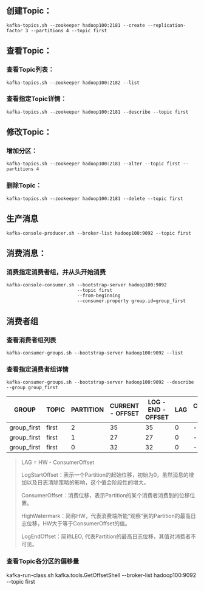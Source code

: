 ## 创建Topic：
	kafka-topics.sh --zookeeper hadoop100:2181 --create --replication-factor 3 --partitions 4 --topic first

## 查看Topic：
### 查看Topic列表：
    kafka-topics.sh --zookeeper hadoop100:2182 --list
### 查看指定Topic详情：
    kafka-topics.sh --zookeeper hadoop100:2181 --describe --topic first

## 修改Topic：
### 增加分区：
    kafka-topics.sh --zookeeper hadoop100:2181 --alter --topic first --partitions 4
### 删除Topic：
    kafka-topics.sh --zookeeper hadoop100:2181 --delete --topic first

## 生产消息
	kafka-console-producer.sh --broker-list hadoop100:9092 --topic first

## 消费消息：
### 消费指定消费者组，并从头开始消费
    kafka-console-consumer.sh --bootstrap-server hadoop100:9092
                              --topic first
                              --from-beginning
                              --consumer.property group.id=group_first

## 消费者组
### 查看消费者组列表
    kafka-consumer-groups.sh --bootstrap-server hadoop100:9092 --list
### 查看指定消费者组详情
    kafka-consumer-groups.sh --bootstrap-server hadoop100:9092 --describe --group group_first
|GROUP|TOPIC|PARTITION|CURRENT - OFFSET|LOG - END - OFFSET|LAG|CONSUMER - ID|HOST|CLIENT - ID|
|-----|-----|---------|----------------|------------------|---|-------------|----|-----------|
|group_first|first|2|35|35|0|-|-|-|
|group_first|first|1|27|27|0|-|-|-|
|group_first|first|0|32|32|0|-|-|-|

> LAG = HW - ConsumerOffset 
> 
> LogStartOffset：表示一个Partition的起始位移，初始为0，虽然消息的增加以及日志清除策略的影响，这个值会阶段性的增大。
> 
>ConsumerOffset：消费位移，表示Partition的某个消费者消费到的位移位置。 
> 
>HighWatermark：简称HW，代表消费端所能“观察”到的Partition的最高日志位移，HW大于等于ConsumerOffset的值。
> 
>LogEndOffset：简称LEO, 代表Partition的最高日志位移，其值对消费者不可见。

### 查看Topic各分区的偏移量
kafka-run-class.sh kafka.tools.GetOffsetShell --broker-list hadoop100:9092 --topic first